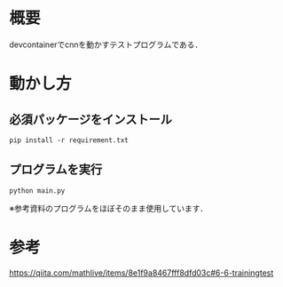 # 概要

devcontainerでcnnを動かすテストプログラムである．

# 動かし方

## 必須パッケージをインストール
```
pip install -r requirement.txt
```

## プログラムを実行
```
python main.py
```
※参考資料のプログラムをほぼそのまま使用しています．

# 参考

https://qiita.com/mathlive/items/8e1f9a8467fff8dfd03c#6-6-trainingtest
